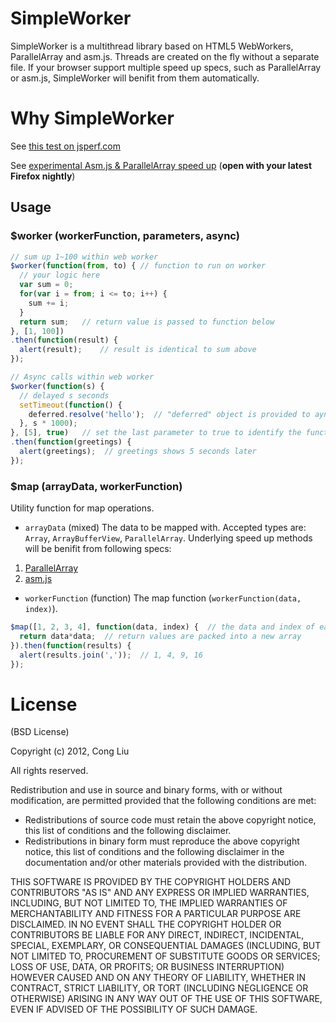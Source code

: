 # SimpleWorker

SimpleWorker is a multithread library based on HTML5 WebWorkers, ParallelArray and asm.js. Threads are created on the fly without a separate file. If your browser support multiple speed up specs, such as ParallelArray or asm.js, SimpleWorker will benifit from them automatically.

# Why SimpleWorker

See [this test on jsperf.com](http://jsperf.com/webworker-vs-single-thread/7)

See [experimental Asm.js & ParallelArray speed up](http://jsperf.com/simpleworker) (**open with your latest Firefox nightly**)

## Usage
### $worker (workerFunction, parameters, async)

```javascript
// sum up 1~100 within web worker
$worker(function(from, to) { // function to run on worker
  // your logic here
  var sum = 0;
  for(var i = from; i <= to; i++) {
	sum += i;
  }
  return sum;	// return value is passed to function below
}, [1, 100])
.then(function(result) {
  alert(result);	// result is identical to sum above
});

// Async calls within web worker
$worker(function(s) {
  // delayed s seconds
  setTimeout(function() {
    deferred.resolve('hello');	// "deferred" object is provided to aynchronized calls
  }, s * 1000);
}, [5], true)	// set the last parameter to true to identify the function as async
.then(function(greetings) {
  alert(greetings);  // greetings shows 5 seconds later
});
```

### $map (arrayData, workerFunction)
Utility function for map operations.
* `arrayData` (mixed) The data to be mapped with. Accepted types are: `Array`, `ArrayBufferView`, `ParallelArray`. Underlying speed up methods will be benifit from following specs:
 1. [ParallelArray](http://wiki.ecmascript.org/doku.php?id=strawman:data_parallelism)
 1. [asm.js](http://asmjs.org/)
* `workerFunction` (function) The map function (`workerFunction(data, index)`).

```javascript
$map([1, 2, 3, 4], function(data, index) {  // the data and index of each item in the arrayData are passed as parameters to workerFunction
  return data*data;  // return values are packed into a new array
}).then(function(results) {
  alert(results.join(','));  // 1, 4, 9, 16
});
```

# License
(BSD License)

Copyright (c) 2012, Cong Liu

All rights reserved.

Redistribution and use in source and binary forms, with or without modification, are permitted provided that the following conditions are met:

* Redistributions of source code must retain the above copyright notice, this list of conditions and the following disclaimer.
* Redistributions in binary form must reproduce the above copyright notice, this list of conditions and the following disclaimer in the documentation and/or other materials provided with the distribution.

THIS SOFTWARE IS PROVIDED BY THE COPYRIGHT HOLDERS AND CONTRIBUTORS "AS IS" AND ANY EXPRESS OR IMPLIED WARRANTIES, INCLUDING, BUT NOT LIMITED TO, THE IMPLIED WARRANTIES OF MERCHANTABILITY AND FITNESS FOR A PARTICULAR PURPOSE ARE DISCLAIMED. IN NO EVENT SHALL THE COPYRIGHT HOLDER OR CONTRIBUTORS BE LIABLE FOR ANY DIRECT, INDIRECT, INCIDENTAL, SPECIAL, EXEMPLARY, OR CONSEQUENTIAL DAMAGES (INCLUDING, BUT NOT LIMITED TO, PROCUREMENT OF SUBSTITUTE GOODS OR SERVICES; LOSS OF USE, DATA, OR PROFITS; OR BUSINESS INTERRUPTION) HOWEVER CAUSED AND ON ANY THEORY OF LIABILITY, WHETHER IN CONTRACT, STRICT LIABILITY, OR TORT (INCLUDING NEGLIGENCE OR OTHERWISE) ARISING IN ANY WAY OUT OF THE USE OF THIS SOFTWARE, EVEN IF ADVISED OF THE POSSIBILITY OF SUCH DAMAGE.
